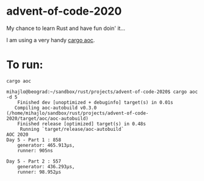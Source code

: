 # advent-of-code-2020
My chance to learn Rust and have fun doin' it...

I am using a very handy [cargo aoc](https://github.com/gobanos/cargo-aoc).

# To run:

`cargo aoc` 

```
mihajlo@beograd:~/sandbox/rust/projects/advent-of-code-2020$ cargo aoc -d 5
    Finished dev [unoptimized + debuginfo] target(s) in 0.01s
   Compiling aoc-autobuild v0.3.0 (/home/mihajlo/sandbox/rust/projects/advent-of-code-2020/target/aoc/aoc-autobuild)
    Finished release [optimized] target(s) in 0.48s
     Running `target/release/aoc-autobuild`
AOC 2020
Day 5 - Part 1 : 858
	generator: 465.913µs,
	runner: 905ns

Day 5 - Part 2 : 557
	generator: 436.293µs,
	runner: 98.952µs

```